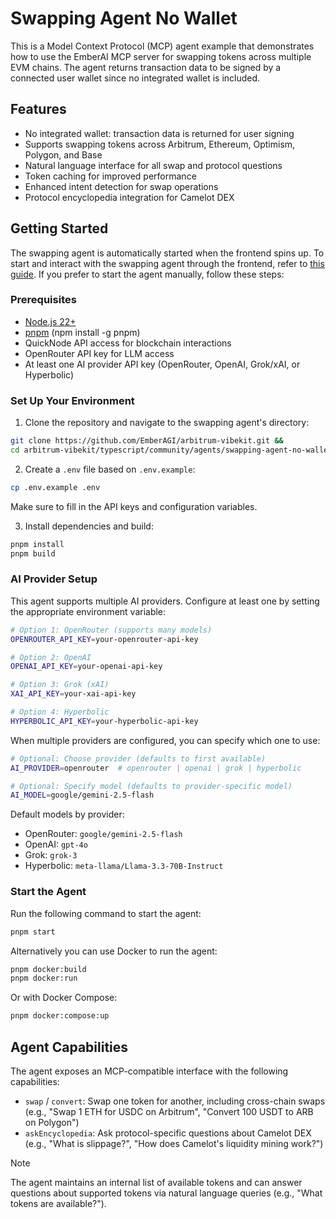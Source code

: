 # Swapping Agent No Wallet

This is a Model Context Protocol (MCP) agent example that demonstrates how to use the EmberAI MCP server for swapping tokens across multiple EVM chains. The agent returns transaction data to be signed by a connected user wallet since no integrated wallet is included.

## Features

- No integrated wallet: transaction data is returned for user signing
- Supports swapping tokens across Arbitrum, Ethereum, Optimism, Polygon, and Base
- Natural language interface for all swap and protocol questions
- Token caching for improved performance
- Enhanced intent detection for swap operations
- Protocol encyclopedia integration for Camelot DEX

## Getting Started

The swapping agent is automatically started when the frontend spins up. To start and interact with the swapping agent through the frontend, refer to [this guide](https://github.com/EmberAGI/arbitrum-vibekit/tree/main/typescript/clients/web#quickstart). If you prefer to start the agent manually, follow these steps:

### Prerequisites

- [Node.js 22+](https://nodejs.org/)
- [pnpm](https://pnpm.io/) (npm install -g pnpm)
- QuickNode API access for blockchain interactions
- OpenRouter API key for LLM access
- At least one AI provider API key (OpenRouter, OpenAI, Grok/xAI, or Hyperbolic)

### Set Up Your Environment

1. Clone the repository and navigate to the swapping agent's directory:

```bash
git clone https://github.com/EmberAGI/arbitrum-vibekit.git &&
cd arbitrum-vibekit/typescript/community/agents/swapping-agent-no-wallet
```

2. Create a `.env` file based on `.env.example`:

```bash
cp .env.example .env
```

Make sure to fill in the API keys and configuration variables.

3. Install dependencies and build:

```bash
pnpm install
pnpm build
```

### AI Provider Setup

This agent supports multiple AI providers. Configure at least one by setting the appropriate environment variable:

```bash
# Option 1: OpenRouter (supports many models)
OPENROUTER_API_KEY=your-openrouter-api-key

# Option 2: OpenAI
OPENAI_API_KEY=your-openai-api-key

# Option 3: Grok (xAI)
XAI_API_KEY=your-xai-api-key

# Option 4: Hyperbolic
HYPERBOLIC_API_KEY=your-hyperbolic-api-key
```

When multiple providers are configured, you can specify which one to use:

```bash
# Optional: Choose provider (defaults to first available)
AI_PROVIDER=openrouter  # openrouter | openai | grok | hyperbolic

# Optional: Specify model (defaults to provider-specific model)
AI_MODEL=google/gemini-2.5-flash
```

Default models by provider:

- OpenRouter: `google/gemini-2.5-flash`
- OpenAI: `gpt-4o`
- Grok: `grok-3`
- Hyperbolic: `meta-llama/Llama-3.3-70B-Instruct`

### Start the Agent

Run the following command to start the agent:

```bash
pnpm start
```

Alternatively you can use Docker to run the agent:

```bash
pnpm docker:build
pnpm docker:run
```

Or with Docker Compose:

```bash
pnpm docker:compose:up
```

## Agent Capabilities

The agent exposes an MCP-compatible interface with the following capabilities:

- `swap` / `convert`: Swap one token for another, including cross-chain swaps (e.g., "Swap 1 ETH for USDC on Arbitrum", "Convert 100 USDT to ARB on Polygon")
- `askEncyclopedia`: Ask protocol-specific questions about Camelot DEX (e.g., "What is slippage?", "How does Camelot's liquidity mining work?")

> [!NOTE]
> The agent maintains an internal list of available tokens and can answer questions about supported tokens via natural language queries (e.g., "What tokens are available?").
